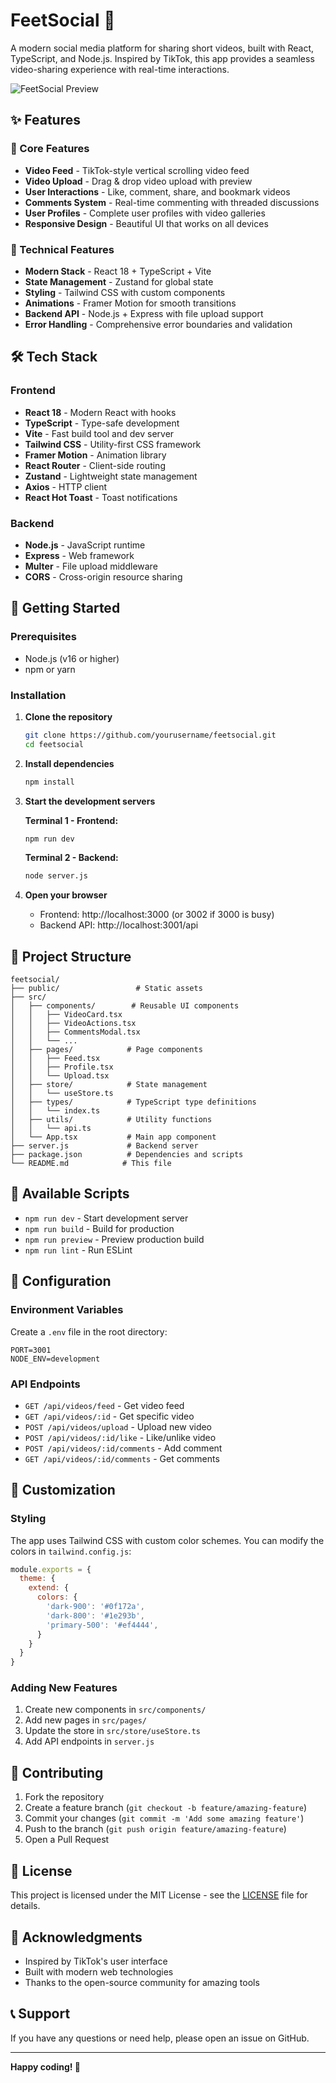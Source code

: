 # FeetSocial 🦶

A modern social media platform for sharing short videos, built with React, TypeScript, and Node.js. Inspired by TikTok, this app provides a seamless video-sharing experience with real-time interactions.

![FeetSocial Preview](https://via.placeholder.com/800x400/1e293b/ffffff?text=FeetSocial+Preview)

## ✨ Features

### 🎥 Core Features
- **Video Feed** - TikTok-style vertical scrolling video feed
- **Video Upload** - Drag & drop video upload with preview
- **User Interactions** - Like, comment, share, and bookmark videos
- **Comments System** - Real-time commenting with threaded discussions
- **User Profiles** - Complete user profiles with video galleries
- **Responsive Design** - Beautiful UI that works on all devices

### 🚀 Technical Features
- **Modern Stack** - React 18 + TypeScript + Vite
- **State Management** - Zustand for global state
- **Styling** - Tailwind CSS with custom components
- **Animations** - Framer Motion for smooth transitions
- **Backend API** - Node.js + Express with file upload support
- **Error Handling** - Comprehensive error boundaries and validation

## 🛠️ Tech Stack

### Frontend
- **React 18** - Modern React with hooks
- **TypeScript** - Type-safe development
- **Vite** - Fast build tool and dev server
- **Tailwind CSS** - Utility-first CSS framework
- **Framer Motion** - Animation library
- **React Router** - Client-side routing
- **Zustand** - Lightweight state management
- **Axios** - HTTP client
- **React Hot Toast** - Toast notifications

### Backend
- **Node.js** - JavaScript runtime
- **Express** - Web framework
- **Multer** - File upload middleware
- **CORS** - Cross-origin resource sharing

## 🚀 Getting Started

### Prerequisites
- Node.js (v16 or higher)
- npm or yarn

### Installation

1. **Clone the repository**
   ```bash
   git clone https://github.com/yourusername/feetsocial.git
   cd feetsocial
   ```

2. **Install dependencies**
   ```bash
   npm install
   ```

3. **Start the development servers**
   
   **Terminal 1 - Frontend:**
   ```bash
   npm run dev
   ```
   
   **Terminal 2 - Backend:**
   ```bash
   node server.js
   ```

4. **Open your browser**
   - Frontend: http://localhost:3000 (or 3002 if 3000 is busy)
   - Backend API: http://localhost:3001/api

## 📁 Project Structure

```
feetsocial/
├── public/                 # Static assets
├── src/
│   ├── components/        # Reusable UI components
│   │   ├── VideoCard.tsx
│   │   ├── VideoActions.tsx
│   │   ├── CommentsModal.tsx
│   │   └── ...
│   ├── pages/            # Page components
│   │   ├── Feed.tsx
│   │   ├── Profile.tsx
│   │   └── Upload.tsx
│   ├── store/            # State management
│   │   └── useStore.ts
│   ├── types/            # TypeScript type definitions
│   │   └── index.ts
│   ├── utils/            # Utility functions
│   │   └── api.ts
│   └── App.tsx           # Main app component
├── server.js             # Backend server
├── package.json          # Dependencies and scripts
└── README.md            # This file
```

## 🎯 Available Scripts

- `npm run dev` - Start development server
- `npm run build` - Build for production
- `npm run preview` - Preview production build
- `npm run lint` - Run ESLint

## 🔧 Configuration

### Environment Variables
Create a `.env` file in the root directory:

```env
PORT=3001
NODE_ENV=development
```

### API Endpoints

- `GET /api/videos/feed` - Get video feed
- `GET /api/videos/:id` - Get specific video
- `POST /api/videos/upload` - Upload new video
- `POST /api/videos/:id/like` - Like/unlike video
- `POST /api/videos/:id/comments` - Add comment
- `GET /api/videos/:id/comments` - Get comments

## 🎨 Customization

### Styling
The app uses Tailwind CSS with custom color schemes. You can modify the colors in `tailwind.config.js`:

```javascript
module.exports = {
  theme: {
    extend: {
      colors: {
        'dark-900': '#0f172a',
        'dark-800': '#1e293b',
        'primary-500': '#ef4444',
      }
    }
  }
}
```

### Adding New Features
1. Create new components in `src/components/`
2. Add new pages in `src/pages/`
3. Update the store in `src/store/useStore.ts`
4. Add API endpoints in `server.js`

## 🤝 Contributing

1. Fork the repository
2. Create a feature branch (`git checkout -b feature/amazing-feature`)
3. Commit your changes (`git commit -m 'Add some amazing feature'`)
4. Push to the branch (`git push origin feature/amazing-feature`)
5. Open a Pull Request

## 📝 License

This project is licensed under the MIT License - see the [LICENSE](LICENSE) file for details.

## 🙏 Acknowledgments

- Inspired by TikTok's user interface
- Built with modern web technologies
- Thanks to the open-source community for amazing tools

## 📞 Support

If you have any questions or need help, please open an issue on GitHub.

---

**Happy coding! 🚀**
